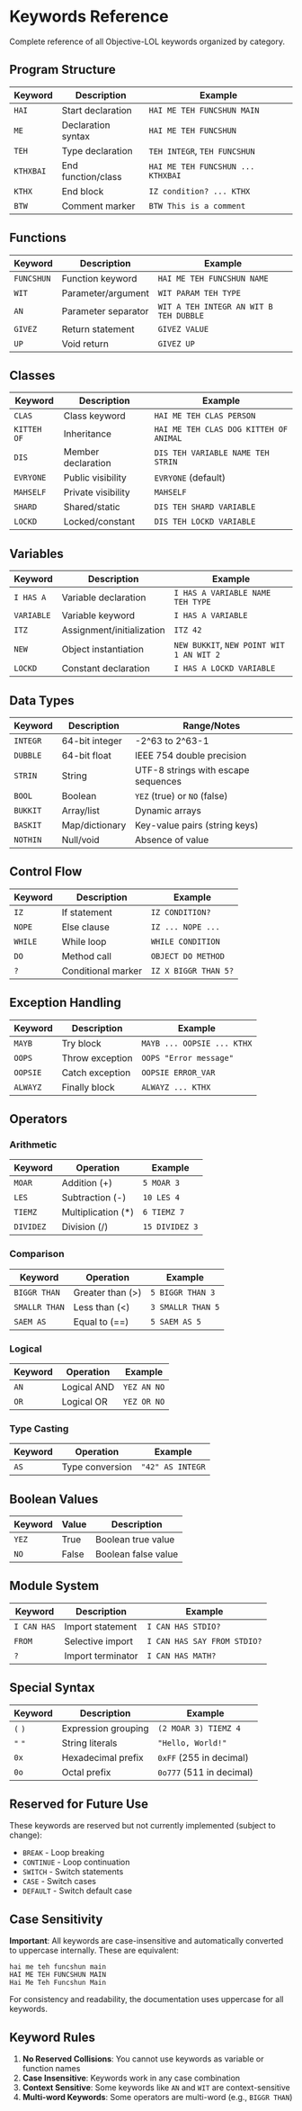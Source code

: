 # Keywords Reference

Complete reference of all Objective-LOL keywords organized by category.

## Program Structure

| Keyword | Description | Example |
|---------|-------------|----------|
| `HAI` | Start declaration | `HAI ME TEH FUNCSHUN MAIN` |
| `ME` | Declaration syntax | `HAI ME TEH FUNCSHUN` |
| `TEH` | Type declaration | `TEH INTEGR`, `TEH FUNCSHUN` |
| `KTHXBAI` | End function/class | `HAI ME TEH FUNCSHUN ... KTHXBAI` |
| `KTHX` | End block | `IZ condition? ... KTHX` |
| `BTW` | Comment marker | `BTW This is a comment` |

## Functions

| Keyword | Description | Example |
|---------|-------------|----------|
| `FUNCSHUN` | Function keyword | `HAI ME TEH FUNCSHUN NAME` |
| `WIT` | Parameter/argument | `WIT PARAM TEH TYPE` |
| `AN` | Parameter separator | `WIT A TEH INTEGR AN WIT B TEH DUBBLE` |
| `GIVEZ` | Return statement | `GIVEZ VALUE` |
| `UP` | Void return | `GIVEZ UP` |

## Classes

| Keyword | Description | Example |
|---------|-------------|----------|
| `CLAS` | Class keyword | `HAI ME TEH CLAS PERSON` |
| `KITTEH OF` | Inheritance | `HAI ME TEH CLAS DOG KITTEH OF ANIMAL` |
| `DIS` | Member declaration | `DIS TEH VARIABLE NAME TEH STRIN` |
| `EVRYONE` | Public visibility | `EVRYONE` (default) |
| `MAHSELF` | Private visibility | `MAHSELF` |
| `SHARD` | Shared/static | `DIS TEH SHARD VARIABLE` |
| `LOCKD` | Locked/constant | `DIS TEH LOCKD VARIABLE` |

## Variables

| Keyword | Description | Example |
|---------|-------------|----------|
| `I HAS A` | Variable declaration | `I HAS A VARIABLE NAME TEH TYPE` |
| `VARIABLE` | Variable keyword | `I HAS A VARIABLE` |
| `ITZ` | Assignment/initialization | `ITZ 42` |
| `NEW` | Object instantiation | `NEW BUKKIT`, `NEW POINT WIT 1 AN WIT 2` |
| `LOCKD` | Constant declaration | `I HAS A LOCKD VARIABLE` |

## Data Types

| Keyword | Description | Range/Notes |
|---------|-------------|-------------|
| `INTEGR` | 64-bit integer | -2^63 to 2^63-1 |
| `DUBBLE` | 64-bit float | IEEE 754 double precision |
| `STRIN` | String | UTF-8 strings with escape sequences |
| `BOOL` | Boolean | `YEZ` (true) or `NO` (false) |
| `BUKKIT` | Array/list | Dynamic arrays |
| `BASKIT` | Map/dictionary | Key-value pairs (string keys) |
| `NOTHIN` | Null/void | Absence of value |

## Control Flow

| Keyword | Description | Example |
|---------|-------------|----------|
| `IZ` | If statement | `IZ CONDITION?` |
| `NOPE` | Else clause | `IZ ... NOPE ...` |
| `WHILE` | While loop | `WHILE CONDITION` |
| `DO` | Method call | `OBJECT DO METHOD` |
| `?` | Conditional marker | `IZ X BIGGR THAN 5?` |

## Exception Handling

| Keyword | Description | Example |
|---------|-------------|----------|
| `MAYB` | Try block | `MAYB ... OOPSIE ... KTHX` |
| `OOPS` | Throw exception | `OOPS "Error message"` |
| `OOPSIE` | Catch exception | `OOPSIE ERROR_VAR` |
| `ALWAYZ` | Finally block | `ALWAYZ ... KTHX` |

## Operators

### Arithmetic
| Keyword | Operation | Example |
|---------|-----------|----------|
| `MOAR` | Addition (+) | `5 MOAR 3` |
| `LES` | Subtraction (-) | `10 LES 4` |
| `TIEMZ` | Multiplication (*) | `6 TIEMZ 7` |
| `DIVIDEZ` | Division (/) | `15 DIVIDEZ 3` |

### Comparison
| Keyword | Operation | Example |
|---------|-----------|----------|
| `BIGGR THAN` | Greater than (>) | `5 BIGGR THAN 3` |
| `SMALLR THAN` | Less than (<) | `3 SMALLR THAN 5` |
| `SAEM AS` | Equal to (==) | `5 SAEM AS 5` |

### Logical
| Keyword | Operation | Example |
|---------|-----------|----------|
| `AN` | Logical AND | `YEZ AN NO` |
| `OR` | Logical OR | `YEZ OR NO` |

### Type Casting
| Keyword | Operation | Example |
|---------|-----------|----------|
| `AS` | Type conversion | `"42" AS INTEGR` |

## Boolean Values

| Keyword | Value | Description |
|---------|-------|-------------|
| `YEZ` | True | Boolean true value |
| `NO` | False | Boolean false value |

## Module System

| Keyword | Description | Example |
|---------|-------------|----------|
| `I CAN HAS` | Import statement | `I CAN HAS STDIO?` |
| `FROM` | Selective import | `I CAN HAS SAY FROM STDIO?` |
| `?` | Import terminator | `I CAN HAS MATH?` |

## Special Syntax

| Keyword | Description | Example |
|---------|-------------|----------|
| `(` `)` | Expression grouping | `(2 MOAR 3) TIEMZ 4` |
| `"` `"` | String literals | `"Hello, World!"` |
| `0x` | Hexadecimal prefix | `0xFF` (255 in decimal) |
| `0o` | Octal prefix | `0o777` (511 in decimal) |

## Reserved for Future Use

These keywords are reserved but not currently implemented (subject to change):

- `BREAK` - Loop breaking
- `CONTINUE` - Loop continuation
- `SWITCH` - Switch statements
- `CASE` - Switch cases
- `DEFAULT` - Switch default case

## Case Sensitivity

**Important**: All keywords are case-insensitive and automatically converted to uppercase internally. These are equivalent:

```lol
hai me teh funcshun main
HAI ME TEH FUNCSHUN MAIN
Hai Me Teh Funcshun Main
```

For consistency and readability, the documentation uses uppercase for all keywords.

## Keyword Rules

1. **No Reserved Collisions**: You cannot use keywords as variable or function names
2. **Case Insensitive**: Keywords work in any case combination
3. **Context Sensitive**: Some keywords like `AN` and `WIT` are context-sensitive
4. **Multi-word Keywords**: Some operators are multi-word (e.g., `BIGGR THAN`)